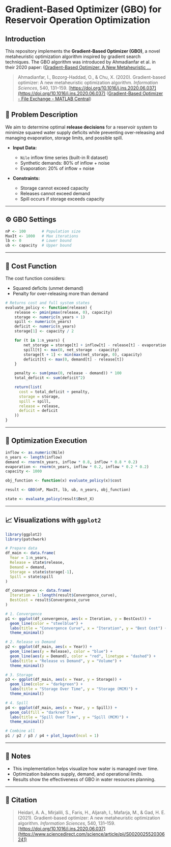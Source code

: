 # Gradient-Based Optimizer (GBO) for Reservoir Operation Optimization

## Introduction

This repository implements the **Gradient-Based Optimizer (GBO)**, a novel metaheuristic optimization algorithm inspired by gradient search techniques. The GBO algorithm was introduced by Ahmadianfar et al. in their 2020 paper: ([Gradient-Based Optimizer: A New Metaheuristic ... ]([https://www.researchgate.net/publication/342456958_Gradient-Based_Optimizer_A_New_Metaheuristic_Optimization_Algorithm?utm_source=chatgpt.com](https://doi.org/10.1016/j.ins.2020.06.037](https://www.sciencedirect.com/science/article/pii/S0020025520306241)))

> Ahmadianfar, I., Bozorg-Haddad, O., & Chu, X. (2020). Gradient-based optimizer: A new metaheuristic optimization algorithm. *Information Sciences*, 540, 131–159. [https://doi.org/10.1016/j.ins.2020.06.037](https://doi.org/10.1016/j.ins.2020.06.037) ([Gradient-Based Optimizer - File Exchange - MATLAB Central](https://www.mathworks.com/matlabcentral/fileexchange/131588-gradient-based-optimizer))

## 🔧 Problem Description

We aim to determine optimal **release decisions** for a reservoir system to minimize squared water supply deficits while preventing over-releasing and managing evaporation, storage limits, and possible spill.

- **Input Data:**
  - `Nile` inflow time series (built-in R dataset)
  - Synthetic demands: 80% of inflow + noise
  - Evaporation: 20% of inflow + noise

- **Constraints:**
  - Storage cannot exceed capacity
  - Releases cannot exceed demand
  - Spill occurs if storage exceeds capacity

---

## ⚙️ GBO Settings

```r
nP <- 100       # Population size
MaxIt <- 1000   # Max iterations
lb <- 0         # Lower bound
ub <- capacity  # Upper bound
```

---

## 🧠 Cost Function

The cost function considers:
- Squared deficits (unmet demand)
- Penalty for over-releasing more than demand

```r
# Returns cost and full system states
evaluate_policy <- function(release) {
    release <- pmin(pmax(release, 0), capacity)
    storage <- numeric(n_years + 1)
    spill <- numeric(n_years)
    deficit <- numeric(n_years)
    storage[1] <- capacity / 2

    for (t in 1:n_years) {
        net_storage = storage[t] + inflow[t] - release[t] - evaporation[t]
        spill[t] <- max(0, net_storage - capacity)
        storage[t + 1] <- min(max(net_storage, 0), capacity)
        deficit[t] <- max(0, demand[t] - release[t])
    }

    penalty <- sum(pmax(0, release - demand)) * 100
    total_deficit <- sum(deficit^2)

    return(list(
      cost = total_deficit + penalty,
      storage = storage,
      spill = spill,
      release = release,
      deficit = deficit
    ))
}
```

---

## 🚀 Optimization Execution

```r
inflow <- as.numeric(Nile)
n_years <- length(inflow)
demand <- rnorm(n_years, inflow * 0.8, inflow * 0.8 * 0.2)
evaporation <- rnorm(n_years, inflow * 0.2, inflow * 0.2 * 0.2)
capacity <- 1000

obj_function <- function(x) evaluate_policy(x)$cost

result <- GBO(nP, MaxIt, lb, ub, n_years, obj_function)

state <- evaluate_policy(result$Best_X)
```

---

## 📈 Visualizations with `ggplot2`

```r
library(ggplot2)
library(patchwork)

# Prepare data
df_main <- data.frame(
  Year = 1:n_years,
  Release = state$release,
  Demand = demand,
  Storage = state$storage[-1],
  Spill = state$spill
)

df_convergence <- data.frame(
  Iteration = 1:length(result$Convergence_curve),
  BestCost = result$Convergence_curve
)

# 1. Convergence
p1 <- ggplot(df_convergence, aes(x = Iteration, y = BestCost)) +
  geom_line(color = "steelblue") +
  labs(title = "Convergence Curve", x = "Iteration", y = "Best Cost") +
  theme_minimal()

# 2. Release vs Demand
p2 <- ggplot(df_main, aes(x = Year)) +
  geom_line(aes(y = Release), color = "blue") +
  geom_line(aes(y = Demand), color = "red", linetype = "dashed") +
  labs(title = "Release vs Demand", y = "Volume") +
  theme_minimal()

# 3. Storage
p3 <- ggplot(df_main, aes(x = Year, y = Storage)) +
  geom_line(color = "darkgreen") +
  labs(title = "Storage Over Time", y = "Storage (MCM)") +
  theme_minimal()

# 4. Spill
p4 <- ggplot(df_main, aes(x = Year, y = Spill)) +
  geom_col(fill = "darkred") +
  labs(title = "Spill Over Time", y = "Spill (MCM)") +
  theme_minimal()

# Combine all
p1 / p2 / p3 / p4 + plot_layout(ncol = 1)
```

---

## 📌 Notes

- This implementation helps visualize how water is managed over time.
- Optimization balances supply, demand, and operational limits.
- Results show the effectiveness of GBO in water resources planning.

---

## 🧾 Citation

> Heidari, A. A., Mirjalili, S., Faris, H., Aljarah, I., Mafarja, M., & Gad, H. E. (2021). Gradient-based optimizer: A new metaheuristic optimization algorithm. *Information Sciences*, 540, 131–159. [https://doi.org/10.1016/j.ins.2020.06.037](https://www.sciencedirect.com/science/article/pii/S0020025520306241)

